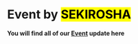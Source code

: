 # Event by <mark>SEKIROSHA</mark>
**You will find all of our <a href="" target="_blank">Event</a> update here**
